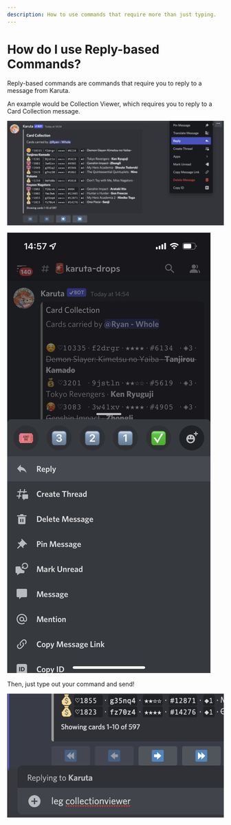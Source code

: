 ```yaml
---
description: How to use commands that require more than just typing.
---
```


# How do I use Reply-based Commands?

Reply-based commands are commands that require you to reply to a message from Karuta.

An example would be Collection Viewer, which requires you to reply to a Card Collection message.

![On Desktop, just press the three dots on the right and press Reply.](<../.gitbook/assets/image (37).png>)

![On mobile, hold on the message and press Reply.](<../.gitbook/assets/image (24).png>)

Then, just type out your command and send!

![](<../.gitbook/assets/image (36).png>)
